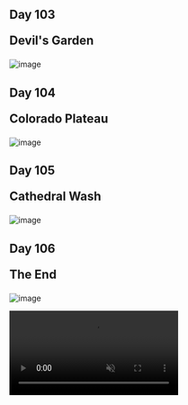 ## Day 103 <p class="inline text-gray-700 ">Devil's Garden</p>
![image](/img/trips/west-coast-2024/0903-1.jpg)
## Day 104 <p class="inline text-gray-700 ">Colorado Plateau</p>
![image](/img/trips/west-coast-2024/0904-1.jpg)
## Day 105 <p class="inline text-gray-700 ">Cathedral Wash</p>
![image](/img/trips/west-coast-2024/0905-1.jpg)
## Day 106 <p class="inline text-gray-700 ">The End</p>
![image](/img/trips/west-coast-2024/0906-1.jpg)
















<video src="/img/trips/west-coast-2024/0902-vid.mp4" type="video/mp4" autoplay loop muted playsinline ></video>
